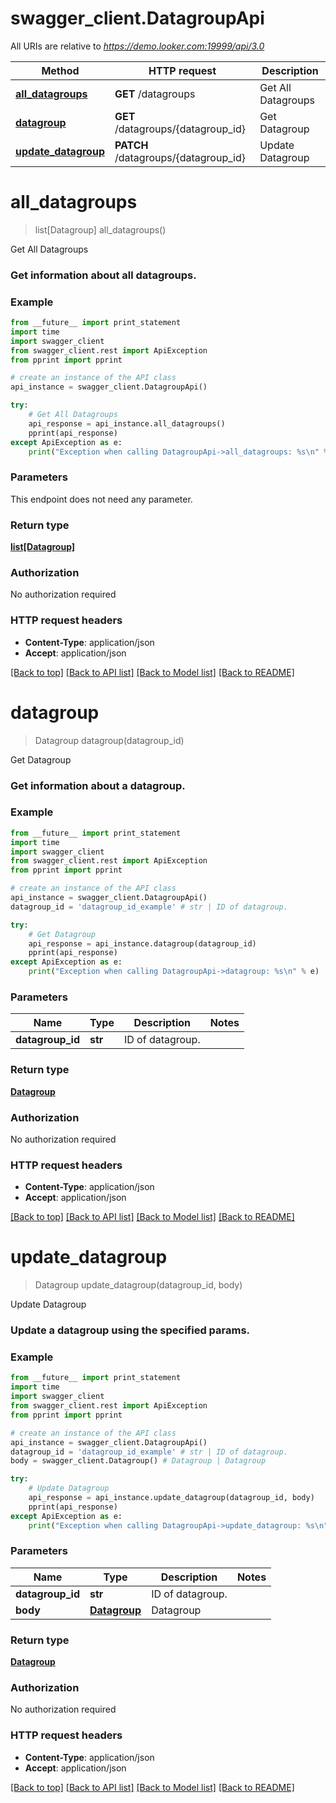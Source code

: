 # swagger_client.DatagroupApi

All URIs are relative to *https://demo.looker.com:19999/api/3.0*

Method | HTTP request | Description
------------- | ------------- | -------------
[**all_datagroups**](DatagroupApi.md#all_datagroups) | **GET** /datagroups | Get All Datagroups
[**datagroup**](DatagroupApi.md#datagroup) | **GET** /datagroups/{datagroup_id} | Get Datagroup
[**update_datagroup**](DatagroupApi.md#update_datagroup) | **PATCH** /datagroups/{datagroup_id} | Update Datagroup


# **all_datagroups**
> list[Datagroup] all_datagroups()

Get All Datagroups

### Get information about all datagroups. 

### Example 
```python
from __future__ import print_statement
import time
import swagger_client
from swagger_client.rest import ApiException
from pprint import pprint

# create an instance of the API class
api_instance = swagger_client.DatagroupApi()

try: 
    # Get All Datagroups
    api_response = api_instance.all_datagroups()
    pprint(api_response)
except ApiException as e:
    print("Exception when calling DatagroupApi->all_datagroups: %s\n" % e)
```

### Parameters
This endpoint does not need any parameter.

### Return type

[**list[Datagroup]**](Datagroup.md)

### Authorization

No authorization required

### HTTP request headers

 - **Content-Type**: application/json
 - **Accept**: application/json

[[Back to top]](#) [[Back to API list]](../README.md#documentation-for-api-endpoints) [[Back to Model list]](../README.md#documentation-for-models) [[Back to README]](../README.md)

# **datagroup**
> Datagroup datagroup(datagroup_id)

Get Datagroup

### Get information about a datagroup. 

### Example 
```python
from __future__ import print_statement
import time
import swagger_client
from swagger_client.rest import ApiException
from pprint import pprint

# create an instance of the API class
api_instance = swagger_client.DatagroupApi()
datagroup_id = 'datagroup_id_example' # str | ID of datagroup.

try: 
    # Get Datagroup
    api_response = api_instance.datagroup(datagroup_id)
    pprint(api_response)
except ApiException as e:
    print("Exception when calling DatagroupApi->datagroup: %s\n" % e)
```

### Parameters

Name | Type | Description  | Notes
------------- | ------------- | ------------- | -------------
 **datagroup_id** | **str**| ID of datagroup. | 

### Return type

[**Datagroup**](Datagroup.md)

### Authorization

No authorization required

### HTTP request headers

 - **Content-Type**: application/json
 - **Accept**: application/json

[[Back to top]](#) [[Back to API list]](../README.md#documentation-for-api-endpoints) [[Back to Model list]](../README.md#documentation-for-models) [[Back to README]](../README.md)

# **update_datagroup**
> Datagroup update_datagroup(datagroup_id, body)

Update Datagroup

### Update a datagroup using the specified params. 

### Example 
```python
from __future__ import print_statement
import time
import swagger_client
from swagger_client.rest import ApiException
from pprint import pprint

# create an instance of the API class
api_instance = swagger_client.DatagroupApi()
datagroup_id = 'datagroup_id_example' # str | ID of datagroup.
body = swagger_client.Datagroup() # Datagroup | Datagroup

try: 
    # Update Datagroup
    api_response = api_instance.update_datagroup(datagroup_id, body)
    pprint(api_response)
except ApiException as e:
    print("Exception when calling DatagroupApi->update_datagroup: %s\n" % e)
```

### Parameters

Name | Type | Description  | Notes
------------- | ------------- | ------------- | -------------
 **datagroup_id** | **str**| ID of datagroup. | 
 **body** | [**Datagroup**](Datagroup.md)| Datagroup | 

### Return type

[**Datagroup**](Datagroup.md)

### Authorization

No authorization required

### HTTP request headers

 - **Content-Type**: application/json
 - **Accept**: application/json

[[Back to top]](#) [[Back to API list]](../README.md#documentation-for-api-endpoints) [[Back to Model list]](../README.md#documentation-for-models) [[Back to README]](../README.md)

